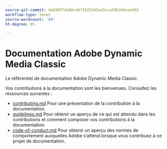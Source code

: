 ```yaml
---
source-git-commit: de6997fda88c4471625242ee9cca59b344cee945
workflow-type: tm+mt
source-wordcount: '69'
ht-degree: 0%

---
```

# Documentation Adobe Dynamic Media Classic

Le référentiel de documentation Adobe Dynamic Media Classic.

Vos contributions à la documentation sont les bienvenues. Consultez les ressources suivantes :

* [contributing.md](contributing.md) Pour une présentation de la contribution à la documentation.
* [guidelines.md](guidelines.md) Pour obtenir un aperçu de ce qui est attendu dans les contributions et comment composer vos contributions à la documentation.
* [code-of-conduct.md](code-of-conduct.md) Pour obtenir un aperçu des normes de comportement auxquelles Adobe s’attend lorsque vous contribuez à ce projet de documentation.
